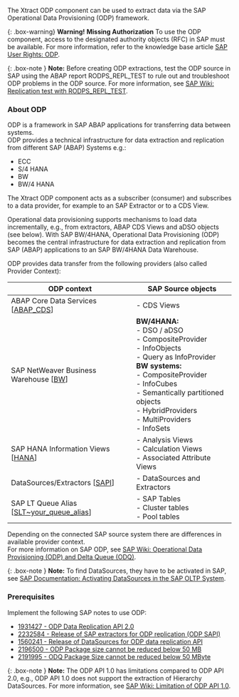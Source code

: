 The Xtract ODP component can be used to extract data via the SAP Operational Data Provisioning (ODP) framework.

{: .box-warning}
**Warning!** **Missing Authorization**
To use the ODP component, access to the designated authority objects (RFC) in SAP must be available.
For more information, refer to the knowledge base article [SAP User Rights: ODP](https://kb.theobald-software.com/sap/authority-objects-sap-user-rights#odp).

{: .box-note }
**Note:** Before creating ODP extractions, test the ODP source in SAP using the ABAP report RODPS_REPL_TEST to rule out and troubleshoot ODP problems in the ODP source.
For more information, see [SAP Wiki: Replication test with RODPS_REPL_TEST](https://wiki.scn.sap.com/wiki/display/BI/Replication+test+with+RODPS_REPL_TEST).

### About ODP
ODP is a framework in SAP ABAP applications for transferring data between systems.<br> 
ODP provides a technical infrastructure for data extraction and replication from different SAP (ABAP) Systems e.g.:
- ECC 
- S/4 HANA
- BW 
- BW/4 HANA

The Xtract ODP component acts as a subscriber (consumer) and subscribes to a data provider, for example to an SAP Extractor or to a CDS View.  

Operational data provisioning supports mechanisms to load data incrementally, e.g., from extractors, ABAP CDS Views and aDSO objects (see below).
With SAP BW/4HANA, Operational Data Provisioning (ODP) becomes the central infrastructure for data extraction and replication from SAP (ABAP) applications to an SAP BW/4HANA Data Warehouse. 
<br/>

ODP provides data transfer from the following providers (also called Provider Context): 
 
ODP context | SAP Source objects |
------------ |------------ |
ABAP Core Data Services [[ABAP_CDS](./odp/odp-abap-cds-views)]|- CDS Views |
SAP NetWeaver Business Warehouse [[BW](./odp/odp-bw-infoproviders)] |**BW/4HANA:**<br> - DSO / aDSO<br> - CompositeProvider<br> - InfoObjects <br> - Query as InfoProvider<br> **BW systems:**<br> - CompositeProvider<br> - InfoCubes<br> - Semantically partitioned objects<br> - HybridProviders<br> - MultiProviders<br> - InfoSets |
SAP HANA Information Views [[HANA](./odp/odp-hana-views)] | - Analysis Views<br> - Calculation Views<br> - Associated Attribute Views |
DataSources/Extractors [[SAPI](./odp/odp-extractors)] | - DataSources and Extractors |
SAP LT Queue Alias [[SLT~your_queue_alias](./odp/odp-slt-server)] | - SAP Tables<br> - Cluster tables<br> - Pool tables |

Depending on the connected SAP source system there are differences in available provider context.<br>
For more information on SAP ODP, see [SAP Wiki: Operational Data Provisioning (ODP) and Delta Queue (ODQ)](https://wiki.scn.sap.com/wiki/pages/viewpage.action?pageId=449284646).
 

{: .box-note }
**Note:** To find DataSources, they have to be activated in SAP, see [SAP Documentation: Activating DataSources in the SAP OLTP System](https://help.sap.com/docs/SLH_advanced_compliance_reporting_service/7a60944343e543a1ab99e9b2904dab09/e5d447257a95416190d29638a64a5dfa.html).

### Prerequisites

Implement the following SAP notes to use ODP:
- [1931427 - ODP Data Replication API 2.0](https://launchpad.support.sap.com/#/notes/1931427)
- [2232584 - Release of SAP extractors for ODP replication (ODP SAPI)](https://launchpad.support.sap.com/#/notes/2232584)
- [1560241 - Release of DataSources for ODP data replication API](https://launchpad.support.sap.com/#/notes/1560241)
- [2196500 - ODP Package size cannot be reduced below 50 MB](https://launchpad.support.sap.com/#/notes/2196500/D)
- [2191995 - ODQ Package Size cannot be reduced below 50 MByte](https://launchpad.support.sap.com/#/notes/2191995/D)

{: .box-note }
**Note:** The ODP API 1.0 has limitations compared to ODP API 2.0, e.g., ODP API 1.0 does not support the extraction of Hierarchy DataSources. 
For more information, see [SAP Wiki: Limitation of ODP API 1.0](https://wiki.scn.sap.com/wiki/display/BI/Limitation+of+ODP+API+1.0). 
